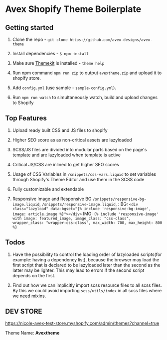 # Avex Shopify Theme Boilerplate


## Getting started

1. Clone the repo - `git clone https://github.com/avex-designs/avex-theme`

2. Install dependencies - `$ npm install`

3. Make sure [Themekit](https://shopify.github.io/themekit) is installed - `theme help`

4. Run npm command `npm run zip` to output `avextheme.zip` and upload it to shopify store.

5. Add `config.yml` (use sample - `sample-config.yml`).

6. Run `npm run watch` to simultaneously watch, build and upload changes to Shopify




## Top Features

1. Upload ready built CSS and JS files to shopify

2. Higher SEO score as as non-critical assets are lazyloaded

3. SCSS/JS files are divided into modular parts based on the page's template and are lazyloaded when template is active

4. Critical JS/CSS are inlined to get higher SEO scores

5. Usage of CSS Variables in `/snippets/css-vars.liquid` to set variables through Shopify's Theme Editor and use them in the SCSS code

6. Fully customizable and extendable

7. Responsive Image and Responsive BG `/snippets/responsive-bg-image.liquid`, `/snippets/responsive-image.liquid`, : 
    BG: `<div class="lazyload" data-bgset="{% include 'responsive-bg-image', image: article.image %}"></div>`
    IMG: `{% include 'responsive-image' with image: featured_image, image_class: "css-class", wrapper_class: "wrapper-css-class", max_width: 700, max_height: 800 %}`


## Todos

1. Have the possibility to control the loading order of lazyloaded scripts(for example: having a dependency list), because the browser may load the first script that is declared to be lazyloaded later than the second as the latter may be lighter. This may lead to errors if the second script depends on the first.

2. Find out how we can implicitly import scss resource files to all scss files. By this we could avoid importing `scss/utils/index` in all scss files where we need mixins. 



## DEV STORE

https://nicole-avex-test-store.myshopify.com/admin/themes?channel=true

Theme Name: __Avextheme__
